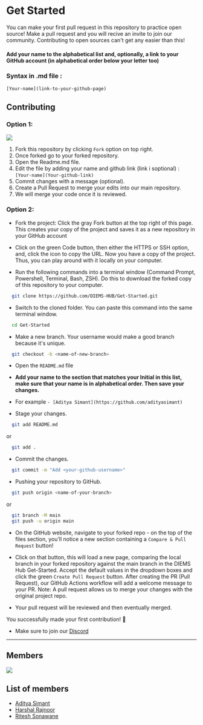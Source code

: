 # Get Started 
You can make your first pull request in this repository to practice open source! 
Make a pull request and you will recive an invite to join our community. Contributing to open sources can't get any easier than this!

#### Add your name to the alphabetical list and, optionally, a link to your GitHub account (in alphabetical order below your letter too)

### Syntax in .md file :

`[Your-name](link-to-your-github-page) `

## Contributing

### Option 1:

<img src="https://firebasestorage.googleapis.com/v0/b/diems-hub.appspot.com/o/Fork%20the%20Repository.png?alt=media&token=521aeb92-b551-41d3-b766-17763ae419d3"/>

1. Fork this repository by clicking `Fork` option on top right.
2. Once forked go to your forked repository.
3. Open the Readme.md file.
4. Edit the file by adding your name and github link (link i soptional) : `[Your-name](Your-github-link)`
5. Commit changes with a message (optional).
6. Create a Pull Request to merge your edits into our main repository.
7. We will merge your code once it is reviewed.
  
### Option 2:
- Fork the project:
 Click the gray Fork button at the top right of this page. This creates your copy of the project and saves it as a new repository in your GitHub account

- Click on the green Code button, then either the HTTPS or SSH option, and, click the icon to copy the URL. Now you have a copy of the project. Thus, you can play around with it locally on your computer.

- Run the following commands into a terminal window (Command Prompt, Powershell, Terminal, Bash, ZSH). Do this to download the forked copy of this repository to your computer.

```bash
  git clone https://github.com/DIEMS-HUB/Get-Started.git
```

- Switch to the cloned folder. You can paste this command into the same terminal window.

```bash
  cd Get-Started
```

- Make a new branch. Your username would make a good branch because it's unique.

```bash
  git checkout -b <name-of-new-branch>
```

- Open the `README.md` file

- **Add your name to the section that matches your Initial in this list, make sure that your name is in alphabetical order. Then save your changes.**

- For example
  `- [Aditya Simant](https://github.com/adityasimant)`

- Stage your changes.

```bash
  git add README.md
```

or

```bash
  git add .
```

- Commit the changes.

```bash
  git commit -m "Add <your-github-username>"
```


- Pushing your repository to GitHub.

```bash
  git push origin <name-of-your-branch>
```

or

```bash
  git branch -M main
  git push -u origin main
```


- On the GitHub website, navigate to your forked repo - on the top of the files section, you'll notice a new section containing a `Compare & Pull Request` button!

- Click on that button, this will load a new page, comparing the local branch in your forked repository against the main branch in the DIEMS Hub Get-Started. Accept the default values in the dropdown boxes and click the green `Create Pull Request` button. After creating the PR (Pull Request), our GitHub Actions workflow will add a welcome message to your PR.
  Note: A pull request allows us to merge your changes with the original project repo.

- Your pull request will be reviewed and then eventually merged.

You successfully made your first contribution! 🎉

- Make sure to join our [Discord](https://discord.gg/k9zdeQXc)

---
## Members 
<a href = "https://github.com/DIEMS-HUB/Get-Started/contributors">
  <img src = "https://contrib.rocks/image?repo=DIEMS-HUB/Get-Started"/>
</a>

## List of members 

- [Aditya Simant](https://github.com/adityasimant)
- [Harshal Rajnoor](https://github.com/harshalrajnoor)
- [Ritesh Sonawane](https://github.com/riteshsonawane1372)


